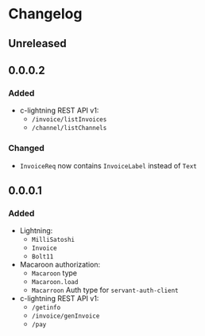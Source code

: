 <!--
SPDX-FileCopyrightText: 2020 Serokell <https://serokell.io/>

SPDX-License-Identifier: MPL-2.0
-->

# Changelog

## Unreleased

## 0.0.0.2

### Added

- c-lightning REST API v1:
  - `/invoice/listInvoices`
  - `/channel/listChannels`

### Changed

- `InvoiceReq` now contains `InvoiceLabel` instead of `Text`

## 0.0.0.1

### Added

- Lightning:
  - `MilliSatoshi`
  - `Invoice`
  - `Bolt11`
- Macaroon authorization:
  - `Macaroon` type
  - `Macaroon.load`
  - `Macarroon` Auth type for `servant-auth-client`
- c-lightning REST API v1:
  - `/getinfo`
  - `/invoice/genInvoice`
  - `/pay`
